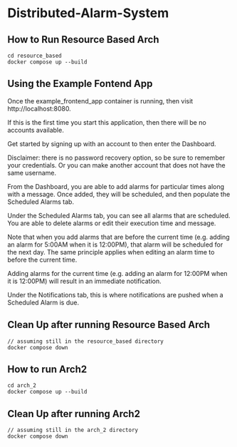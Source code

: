 # Distributed-Alarm-System

## How to Run Resource Based Arch
```
cd resource_based
docker compose up --build
```

## Using the Example Fontend App

Once the example_frontend_app container is running, then visit http://localhost:8080.

If this is the first time you start this application, then there will be no accounts available.

Get started by signing up with an account to then enter the Dashboard. 

Disclaimer: there is no password recovery option, so be sure to remember your credentials. Or you can make another account that does not have the same username.

From the Dashboard, you are able to add alarms for particular times along with a message. Once added, they will be scheduled, and then populate the Scheduled Alarms tab.

Under the Scheduled Alarms tab, you can see all alarms that are scheduled. You are able to delete alarms or edit their execution time and message.

Note that when you add alarms that are before the current time (e.g. adding an alarm for 5:00AM when it is 12:00PM), that alarm will be scheduled for the next day. The same principle applies when editing an alarm time to before the current time.

Adding alarms for the current time (e.g. adding an alarm for 12:00PM when it is 12:00PM) will result in an immediate notification.

Under the Notifications tab, this is where notifications are pushed when a Scheduled Alarm is due. 

## Clean Up after running Resource Based Arch
```
// assuming still in the resource_based directory
docker compose down
```

## How to run Arch2
```
cd arch_2
docker compose up --build
```

## Clean Up after running Arch2
```
// assuming still in the arch_2 directory
docker compose down
```
